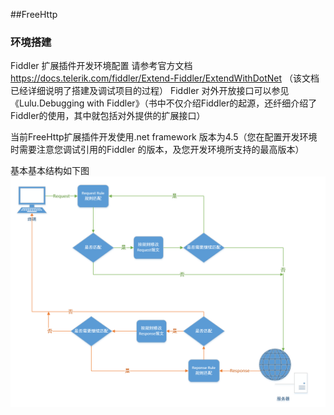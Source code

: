 ##FreeHttp
### 环境搭建
Fiddler 扩展插件开发环境配置 请参考官方文档 https://docs.telerik.com/fiddler/Extend-Fiddler/ExtendWithDotNet （该文档已经详细说明了搭建及调试项目的过程）
Fiddler 对外开放接口可以参见《Lulu.Debugging with Fiddler》（书中不仅介绍Fiddler的起源，还纤细介绍了Fiddler的使用，其中就包括对外提供的扩展接口）
 
当前FreeHttp扩展插件开发使用.net framework 版本为4.5（您在配置开发环境时需要注意您调试引用的Fiddler 的版本，及您开发环境所支持的最高版本）
 
基本基本结构如下图
![](https://github.com/lulianqi/MyFile/blob/master/2019-02-25_195524.png)
